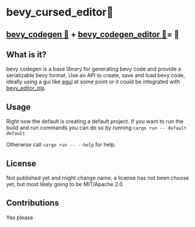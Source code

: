 # bevy_cursed_editor👻

## [bevy_codegen 🚧](/codegen/) + [bevy_codegen_editor 📝](/editor/)= 👻

## What is it?

bevy codegen is a base library for generating bevy code and provide a serializable bevy format.
Use an API to create, save and load bevy code, ideally using a gui like [egui](https://github.com/emilk/egui) at some point or it could be integrated with [bevy_editor_pls](https://github.com/jakobhellermann/bevy_editor_pls).

## Usage
Right now the default is creating a default project.
If you want to run the build and run commands you can 
do so by running `cargo run -- default default`

Otherwise call `cargo run -- --help` for help.

## License
Not published yet and might change name, a license has not been choose yet, but most likely going  to be MIT/Apache 2.0

## Contributions
Yes please